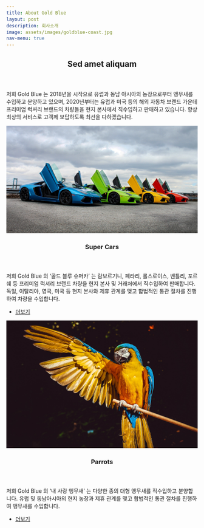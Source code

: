 ```yaml
---
title: About Gold Blue
layout: post
description: 회사소개
image: assets/images/goldblue-coast.jpg
nav-menu: true
---
```


<!-- Main -->
<div id="main">

<!-- One -->
<section id="one">
	<div class="inner">
		<header class="major">
			<h2>Sed amet aliquam</h2>
		</header>
		<p>저희 Gold Blue 는 2018년을 시작으로 유럽과 동남 아시아의 농장으로부터 앵무새를 수입하고 분양하고 있으며,  
		2020년부터는 유럽과 미국 등의 해외 자동차 브랜드 가운데 프리미엄 럭셔리 브랜드의 차량들을 현지 본사에서 직수입하고 판매하고 있습니다.  
		항상 최상의 서비스로 고객께 보답하도록 최선을 다하겠습니다.</p>
	</div>
</section>

<section id="one" class="spotlights">
	<section>
		<a href="generic.html" class="image">
			<img src="assets/images/lam1.jpg" alt="" data-position="center center" />
		</a>
		<div class="content">
			<div class="inner">
				<header class="major">
					<h3>Super Cars</h3>
				</header>
				<p>저희 Gold Blue 의 ‘골드 블루 슈퍼카’ 는 람보르기니, 페라리, 롤스로이스, 벤틀리, 포르쉐 등 프리미엄 럭셔리 브랜드 차량을 현지 본사 및 거래처에서 직수입하여 판매합니다.  
				독일, 이탈리아, 영국, 미국 등 현지 본사와 제휴 관계를 맺고 합법적인 통관 절차를 진행하여 차량을 수입합니다. </p>
				<ul class="actions">
					<li><a href="generic.html" class="button">더보기</a></li>
				</ul>
			</div>
		</div>
	</section>

<section id="two">
    <section>
    	<a href="elements.html" class="image">
    		<img src="assets/images/parrot.jpg" alt="" data-position="center center" />
    	</a>
    	<div class="content">
    		<div class="inner">
    			<header class="major">
    				<h3>Parrots</h3>
    			</header>
    			<p>저희 Gold Blue 의 ‘내 사랑 앵무새’ 는 다양한 종의 대형 앵무새를 직수입하고 분양합니다.  
				유럽 및 동남아시아의 현지 농장과 제휴 관계를 맺고 합법적인 통관 절차를 진행하여 앵무새를 수입합니다. </p>
    			<ul class="actions">
    				<li><a href="elements.html" class="button">더보기</a></li>
    			</ul>
    		</div>
    	</div>
    </section>

